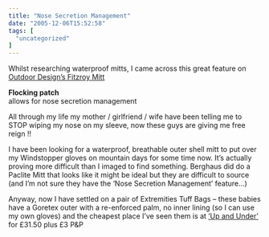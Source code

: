 ```yaml
---
title: "Nose Secretion Management"
date: "2005-12-06T15:52:58"
tags: [
  "uncategorized"
]
---
```

Whilst researching waterproof mitts, I came across this great feature on [Outdoor Design’s Fitzroy Mitt](http://www.outdoordesigns.co.uk/gloves_gore_mitt.html)

**Flocking patch**  
allows for nose secretion management

All through my life my mother / girlfriend / wife have been telling me to STOP wiping my nose on my sleeve, now these guys are giving me free reign !!

I have been looking for a waterproof, breathable outer shell mitt to put over my Windstopper gloves on mountain days for some time now. It’s actually proving more difficult than I imaged to find something. Berghaus did do a Paclite Mitt that looks like it might be ideal but they are difficult to source (and I’m not sure they have the ‘Nose Secretion Management’ feature…)

Anyway, now I have settled on a pair of Extremities Tuff Bags – these babies have a Goretex outer with a re-enforced palm, no inner lining (so I can use my own gloves) and the cheapest place I’ve seen them is at [‘Up and Under’](http://www.upandunder.co.uk/eshop/catalogue/testbs.asp?Manufacturer_ID=10&Activity_ID=8&Description_ID=57) for £31.50 plus £3 P&P